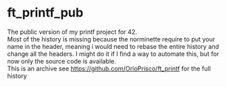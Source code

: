 # ft_printf_pub

The public version of my printf project for 42.  
Most of the history is missing because the norminette require to put your name in the header, meaning i would need to rebase the entire history and change all the headers. I might do it if I find a way to automate this, but for now only the source code is available.  
This is an archive see https://github.com/OrioPrisco/ft_printf for the full history
